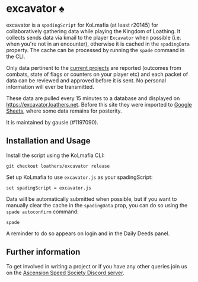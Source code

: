 # excavator ♠️

excavator is a `spadingScript` for KoLmafia (at least r20145) for collaboratively gathering data while playing the Kingdom of Loathing. It collects sends data via kmail to the player `Excavator` when possible (i.e. when you're not in an encounter), otherwise it is cached in the `spadingData` property. The cache can be processed by running the `spade` command in the CLI.

Only data pertinent to the [current projects](https://excavator.loathers.net/projects) are reported (outcomes from combats, state of flags or counters on your player etc) and each packet of data can be reviewed and approved before it is sent. No personal information will ever be transmitted.

These data are pulled every 15 minutes to a database and displayed on https://excavator.loathers.net. Before this site they were imported to [Google Sheets](https://tinyurl.com/excavator-data), where some data remains for posterity.

It is maintained by gausie (#1197090).

## Installation and Usage

Install the script using the KoLmafia CLI:

```
git checkout loathers/excavator release
```

Set up KoLmafia to use `excavator.js` as your spadingScript:

```
set spadingScript = excavator.js
```

Data will be automatically submitted when possible, but if you want to manually clear the cache in the `spadingData` prop, you can do so using the `spade autoconfirm` command:

```
spade
```

A reminder to do so appears on login and in the Daily Deeds panel.

## Further information

To get involved in writing a project or if you have any other queries join us on the [Ascension Speed Society Discord server](https://discord.gg/T3rqfve).
